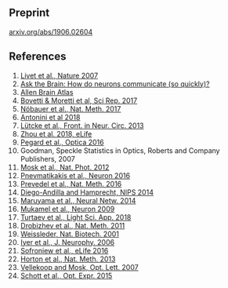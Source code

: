 ## Preprint
[arxiv.org/abs/1906.02604](https://arxiv.org/abs/1906.02604)

## References
1. [Livet et al., Nature 2007](https://www.nature.com/articles/nature06293)
2. [Ask the Brain: How do neurons communicate (so quickly)?](https://mcgovern.mit.edu/2019/02/28/ask-the-brain-how-do-neurons-communicate/)
3. [Allen Brain Atlas](http://portal.brain-map.org/)
4. [Bovetti & Moretti et al, Sci Rep. 2017](https://www.nature.com/articles/srep40041)
5. [Nöbauer et al., Nat. Meth. 2017](https://www.nature.com/articles/nmeth.4341)
6. [Antonini et al 2018](https://www.biorxiv.org/content/10.1101/504472v1)
7. [Lütcke et al., Front. in Neur. Circ. 2013](https://www.frontiersin.org/articles/10.3389/fncir.2013.00201/full)
8. [Zhou et al. 2018, eLife](https://elifesciences.org/articles/28728)
9. [Pegard et al., Optica 2016](https://www.osapublishing.org/optica/abstract.cfm?uri=optica-3-5-517)
10. Goodman, Speckle Statistics in Optics, Roberts and Company Publishers, 2007
11. [Mosk et al., Nat. Phot. 2012](https://www.nature.com/articles/nphoton.2012.88)
12. [Pnevmatikakis et al., Neuron 2016](https://www.cell.com/neuron/abstract/S0896-6273(15)01084-3)
13. [Prevedel et al., Nat. Meth. 2016](https://www.nature.com/articles/nmeth.4040)
14. [Diego-Andilla and Hamprecht, NIPS 2014](https://papers.nips.cc/paper/5342-sparse-space-time-deconvolution-for-calcium-image-analysis)
15. [Maruyama et al., Neural Netw. 2014](https://www.sciencedirect.com/science/article/pii/S0893608014000707)
16. [Mukamel et al., Neuron 2009](https://www.cell.com/neuron/fulltext/S0896-6273(09)00619-9)
17. [Turtaev et al., Light Sci. App. 2018](https://www.nature.com/articles/s41377-018-0094-x)
18. [Drobizhev et al., Nat. Meth. 2011](https://www.nature.com/articles/nmeth.1596)
19. [Weissleder, Nat. Biotech. 2001](https://www.nature.com/articles/nbt0401_316)
20. [Iyer et al., J. Neurophy. 2006](https://www.physiology.org/doi/full/10.1152/jn.00865.2005)
21. [Sofroniew et al., eLife 2016](https://elifesciences.org/articles/14472)
22. [Horton et al., Nat. Meth. 2013](https://www.nature.com/articles/nphoton.2012.336)
23. [Vellekoop and Mosk, Opt. Lett. 2007](https://www.osapublishing.org/ol/abstract.cfm?uri=ol-32-16-2309)
24. [Schott et al., Opt. Expr. 2015](https://www.osapublishing.org/oe/abstract.cfm?uri=oe-23-10-13505)

